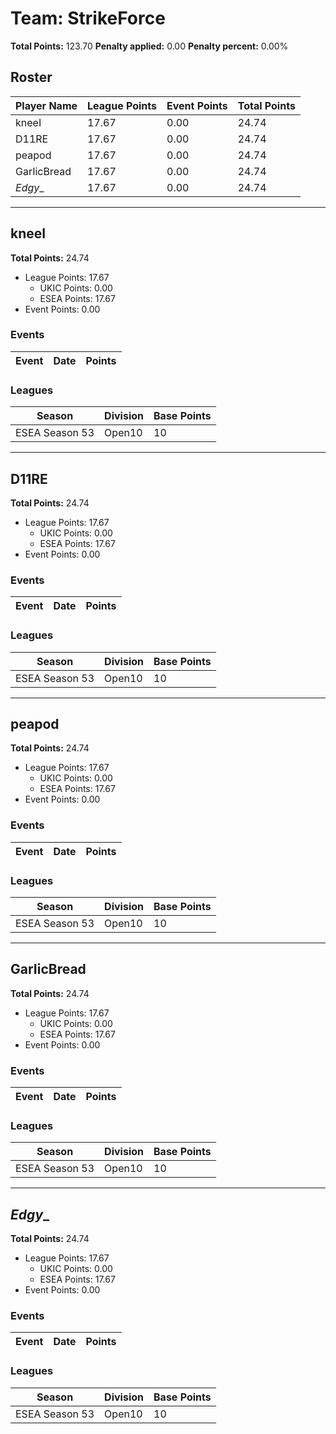 # Team: StrikeForce

**Total Points:** 123.70
**Penalty applied:** 0.00
**Penalty percent:** 0.00%

## Roster
| Player Name | League Points | Event Points | Total Points |
|-------------|--------------|--------------|-------------|
| kneeI | 17.67 | 0.00 | 24.74 |
| D11RE | 17.67 | 0.00 | 24.74 |
| peapod | 17.67 | 0.00 | 24.74 |
| GarIicBread | 17.67 | 0.00 | 24.74 |
| _Edgy__ | 17.67 | 0.00 | 24.74 |

---

## kneeI

**Total Points:** 24.74

- League Points: 17.67
  - UKIC Points: 0.00
  - ESEA Points: 17.67
- Event Points: 0.00

### Events
| Event | Date | Points |
|-------|------|--------|
### Leagues
| Season | Division | Base Points |
|--------|----------|-------------|
| ESEA Season 53 | Open10 | 10 |
---

## D11RE

**Total Points:** 24.74

- League Points: 17.67
  - UKIC Points: 0.00
  - ESEA Points: 17.67
- Event Points: 0.00

### Events
| Event | Date | Points |
|-------|------|--------|
### Leagues
| Season | Division | Base Points |
|--------|----------|-------------|
| ESEA Season 53 | Open10 | 10 |
---

## peapod

**Total Points:** 24.74

- League Points: 17.67
  - UKIC Points: 0.00
  - ESEA Points: 17.67
- Event Points: 0.00

### Events
| Event | Date | Points |
|-------|------|--------|
### Leagues
| Season | Division | Base Points |
|--------|----------|-------------|
| ESEA Season 53 | Open10 | 10 |
---

## GarIicBread

**Total Points:** 24.74

- League Points: 17.67
  - UKIC Points: 0.00
  - ESEA Points: 17.67
- Event Points: 0.00

### Events
| Event | Date | Points |
|-------|------|--------|
### Leagues
| Season | Division | Base Points |
|--------|----------|-------------|
| ESEA Season 53 | Open10 | 10 |
---

## _Edgy__

**Total Points:** 24.74

- League Points: 17.67
  - UKIC Points: 0.00
  - ESEA Points: 17.67
- Event Points: 0.00

### Events
| Event | Date | Points |
|-------|------|--------|
### Leagues
| Season | Division | Base Points |
|--------|----------|-------------|
| ESEA Season 53 | Open10 | 10 |